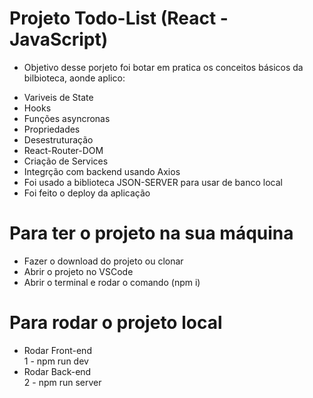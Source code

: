 # Projeto Todo-List (React - JavaScript)

- Objetivo desse porjeto foi botar em pratica os conceitos básicos da bilbioteca, aonde aplico:
* Variveis de State
* Hooks
* Funções asyncronas
* Propriedades
* Desestruturação
* React-Router-DOM
* Criação de Services
* Integrção com backend usando Axios
* Foi usado a biblioteca JSON-SERVER para usar de banco local
* Foi feito o deploy da aplicação

# Para ter o projeto na sua máquina

- Fazer o download do projeto ou clonar
- Abrir o projeto no VSCode
- Abrir o terminal e rodar o comando (npm i)

# Para rodar o projeto local

- Rodar Front-end <br>
1 - npm run dev
- Rodar Back-end <br>
2 - npm run server
